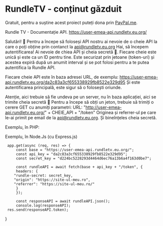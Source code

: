 # RundleTV - conținut găzduit
Gratuit, pentru a suștine acest proiect puteți dona prin [PayPal.me](https://paypal.me/ovidiucapraru).

Rundle TV - Documentație API.
https://user-emea-api.rundletv.eu.org/

Salutări! 👋
Pentru a începe să foloseși API nostru ai nevoie de o cheie API la care o poți obține prin contanct la api@rundletv.eu.org
Hai, să începem autentificarea! Ai nevoie de chiea API și cheia secretă 🤫. Fiecare cheie este unică și este ca un ID pentru tine.
Este securizat prin jetoane (token-uri) și acestea expiră după un anumit interval și se pot folosi pentru a te putea autentifica la Rundle API.

Fiecare cheie API este în baza adresei URL, de exemplu: https://user-emea-api.rundletv.eu.org/da2c83a3cf655338929fb8522e329d95
Și este autentificarea principală, este sigur să o folosești oriunde.

Atenție, aici trebuie să fie undeva pe un server, nu în baza aplicației, aici se trimite cheia secretă 🤫
Pentru a începe să obți un jeton, trebuie să trimiți o cerere GET cu anumiți parametri:
URL: "http://user-emea-api.rundletv.eu.org/" + CHEIE_API + "/token"
Originea și referrer-ul pe care le-ai primit pe email de la api@rundletv.eu.org.
Și bineînțeles cheia secretă.

Exemplu, în PHP:
<?php

$url = "https://user-emea-api.rundletv.eu.org/da2c83a3cf655338929fb8522e329d95";

$curl = curl_init($url);
curl_setopt($curl, CURLOPT_URL, $url);
curl_setopt($curl, CURLOPT_RETURNTRANSFER, true);

$headers = array(
   "rundle-secret: "d224bc5228293d4464d6ec76a13b6a4f163d0be7",
   "origin": "https://site-ul-meu.ro",
   "referrer": "https://site-ul-meu.ro/"
);
curl_setopt($curl, CURLOPT_HTTPHEADER, $headers);

$resp = curl_exec($curl);
curl_close($curl);
echo json_encode($resp);

?>


Exemplu, în Node.Js (cu Express.js)

     app.get(async (req, res) => {
	     const base = "https://user-emea-api.rundletv.eu.org/";
	     const api_key = "da2c83a3cf655338929fb8522e329d95";
	     const secret_key = "d224bc5228293d4464d6ec76a13b6a4f163d0be7";

	     const rundleAPI = await fetch(base + api_key + "/token", {
	     headers: {
		"rundle-secret: secret_key,
		"origin": "https://site-ul-meu.ro",
		"referrer": "https://site-ul-meu.ro/"
	     }
	     });

	     const responseAPI = await rundleAPI.json();
	     console.log(responseAPI);
     res.send(responseAPI.token);

}
